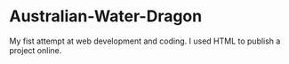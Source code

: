 # Australian-Water-Dragon
My fist attempt at web development and coding. I used HTML to publish a project online.
